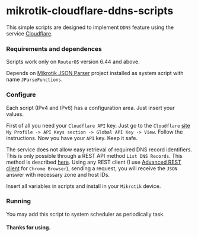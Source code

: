 # mikrotik-cloudflare-ddns-scripts

This simple scripts are designed to implement `DDNS` feature using the service [Cloudflare](https://www.cloudflare.com/).

### Requirements and dependences

Scripts work only on `RouterOS` version 6.44 and above.

Depends on [Mikrotik JSON Parser](https://github.com/Winand/mikrotik-json-parser) project installed as system script with name `JParseFunctions`.

### Configure

Each script (IPv4 and IPv6) has a configuration area. Just insert your values.

First of all you need your `Cloudflare API` key. Just go to the `Cloudflare` [site](https://www.cloudflare.com/) `My Profile -> API Keys section -> Global API Key -> View`. Follow the instructions. Now you have your `API` key. Keep it safe.

The service does not allow easy retrieval of required DNS record identifiers. This is only possible through a REST API method `List DNS Records`. This method is described [here](https://developers.cloudflare.com/api/operations/dns-records-for-a-zone-list-dns-records). Using any REST client (I use [Advanced REST client](https://chrome.google.com/webstore/detail/advanced-rest-client/hgmloofddffdnphfgcellkdfbfbjeloo) for `Chrome Browser`), sending a request, you will receive the `JSON` answer with necessary zone and host IDs.

Insert all variables in scripts and install in your `Mikrotik` device.

### Running

You may add this script to system scheduler as periodically task.

#### Thanks for using.
